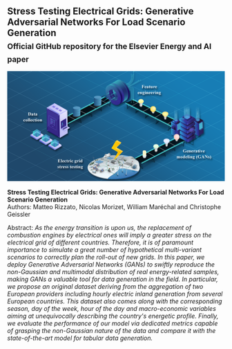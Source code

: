 ## Stress Testing Electrical Grids: Generative Adversarial Networks For Load Scenario Generation<br><sub>Official GitHub repository for the Elsevier Energy and AI paper</sub>

<img src="https://github.com/Advestis/els_paper/blob/master/graphical_abstract.png" alt="graphical abstract" width="800"/>

**Stress Testing Electrical Grids: Generative Adversarial Networks For Load Scenario Generation**<br>
Authors: Matteo Rizzato, Nicolas Morizet, William Maréchal and Christophe Geissler<br>

Abstract: *As the energy transition is upon us, the replacement of combustion engines by electrical ones will imply a greater stress on the electrical grid of different countries. Therefore, it is of paramount importance to simulate a great number of hypothetical multi-variant scenarios to correctly plan the roll-out of new grids. In this paper, we deploy Generative Adversarial Networks (GANs) to swiftly reproduce the non-Gaussian and multimodal distribution of real energy-related samples, making GANs a valuable tool for data generation in the field. In particular, we propose an original dataset deriving from the aggregation of two European providers including hourly electric inland generation from several European countries. This dataset also comes along with the corresponding season, day of the week, hour of the day and macro-economic variables aiming at unequivocally describing the country's energetic profile. Finally, we evaluate the performance of our model via dedicated metrics capable of grasping the non-Gaussian nature of the data and compare it with the state-of-the-art model for tabular data generation.*
